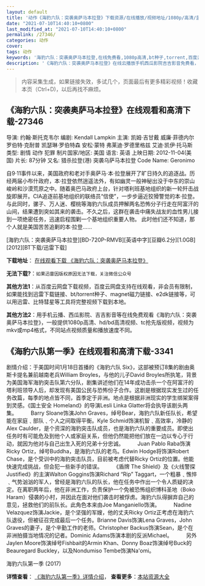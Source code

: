 ```yaml
---
layout: default
title: '动作《海豹六队：突袭奥萨马本拉登》下载资源/在线播放/视频地址/1080p/高清/蓝光'
date: "2021-07-10T14:40:10+0800"
last_modified_at: "2021-07-10T14:40:10+0800"
permalink: /27346/
categories: 动作
cover:
tags: 动作
keywords: '海豹六队：突袭奥萨马本拉登,在线免费看,1080p高清,bt种子,torrent,百度云盘,magnet,磁力链,迅雷下载资源'
description: '《海豹六队：突袭奥萨马本拉登》在线云播放手机西瓜影院吉吉影音免费看，1080p高清bd/hd未删减完整版和tc抢先枪版，mkv/mp4格式，附带bt/torrent种子、magnet/磁力链、百度云盘、网盘资源迅雷下载链接'
---
```


>内容采集生成，如果链接失效，多试几个，页面最后有更多精彩视频！收藏本页（Ctrl+D)，以后再找不麻烦。


## 《海豹六队：突袭奥萨马本拉登》在线观看和高清下载-27346

导演: 约翰·斯托克韦尔 编剧: Kendall Lampkin 主演: 凯姆·吉甘戴 威廉·菲德内尔 罗伯特·克耐普 凯瑟琳·罗伯特森 安松·蒙特 弗莱迪·罗德里格兹 艾迪·凯伊·托马斯 类型: 剧情 动作 犯罪 制片国家/地区: 美国 语言: 英语 上映日期: 2012-11-04(美国) 片长: 87分钟 又名: 猎杀拉登(港) 突袭乌萨马本拉登 Code Name: Geronimo

自9·11事件以来，美国政府和老对手奥萨马·本·拉登展开了旷日持久的追逐战。历经两届小布什政府，本·拉登依然逍遥法外，有如幽灵一般神秘出没于中东的崇山峻岭和沙漠荒原之中。随着奥巴马政府上台，针对塔利班基地组织的新一轮歼击战旋即展开。CIA追逐前基地组织的联络员“信使”，一步步逼近狡猾警觉的本·拉登。与此同时，骡子、万人迷、樱桃等海豹六队成员押解两名恐怖分子行走在阿富汗的山间，结果遭到突如其来的袭击。不久之后，这群在袭击中痛失战友的血性男儿接到一项绝密任务，迅速启程围剿一个基地组织重要人物。 此时他们还不知道，那个人就是美国苦苦追剿的本·拉登……


[海豹六队：突袭奥萨马本拉登][BD-720P-RMVB][英语中字][豆瓣6.2分][1.0GB][2012][BT下载/迅雷下载]

**下载地址**： [在线观看下载 《海豹六队：突袭奥萨马本拉登》](https://www.btdx8.com/torrent/seal_team_6_2012.html) 


**无法下载?**：`如果迅雷因版权原因无法下载，关注微信公众号 `

**其他方法1**：从百度云网盘下载视频，百度云网盘支持在线观看，非会员有限制，如果能找到迅雷下载链接、bt/torrent种子、magnet磁力链接、e2dk链接等，可以用迅雷、比特彗星等工具将完整视频下载到本地。

**其他方法2**：用手机云播、西瓜影院、吉吉影音等在线免费观看《海豹六队：突袭奥萨马本拉登》，一般提供1080p高清、hd/bd高清视频、tc抢先版视频，视频为mkv或mp4格式，不同站点视频质量和播放速度不同。


## 《海豹六队第一季》在线观看和高清下载-3341

剧情介绍：于美国时间1月18日首播的《海豹六队 Six》，这部被预订8集的剧由奥斯卡提名兼前越南老兵William Broyles，与他的儿子David Broyles所执笔，背景为美国海军海豹突击队第六分队，剧集讲述他们在14年成功击杀一个在阿富汗的塔利班领导人后，却发现有美国公民与恐怖份子合作。这剧是根据现实发生过的任务改篇，每季的地点皆不同，首季定于非洲。地点是根据非洲现实的学生绑架案得到灵感。《国土安全 Homeland》的导演Lesli Linka Glatter将会执导该剧头两集。  　　Barry Sloane饰演John Graves，绰号Bear，海豹六队新任队长，希望能在家庭﹑部队﹑个人之间取得平衡。Kyle Schmid饰演机智﹑高效率，冷静的Alex Caulder，是个资深的海豹突击队成员，也是海豹六队的重要成员。即使出任务时有可能危及到他个人或家庭关系，但他仍然能把他们放在一边以专心于行动，就因为他对与自己出生入死的兄弟十分忠诚。  　　Juan Pablo Raba饰演Ricky Ortiz，绰号Buddha，是海豹六队的老鸟。Edwin Hodge将饰演Robert Chase，是个受训中的海豹突击队员，目前被考虑代替Ricky Ortiz的位置。他能快速完成挑战，但会犯一些新手的错误。  　　《盾牌 The Shield》及《火线警探 Justified》的主演Walton Goggins饰演Richard “Rip” Taggart，一个粗暴﹑憔悴﹑气势汹汹的军人，曾经是海豹六队的队长，他在任务中作出一个令人质疑的决定。在离职两年后，他在非洲工作，负责保护一个免被恐怖组织博科圣地（Boko Haram）侵袭的小村，并因此在面对他们袭击时被俘虏。海豹六队得摒弃自己的意见，拯救他们的前队长。此角色本来由Joe Manganiello饰演。  　　Nadine Velazquez饰演Jackie，是个坚强的军嫂，他的丈夫Ricky Ortiz正考虑在海豹六队退役，但被征召完成最后一个任务。Brianne Davis饰演Lena Graves，John Graves的妻子，是个辛勤工作的老师。Christopher Backus饰演Sean，是个在非洲拍摄当地情况的记者。Dominic Adams饰演本剧的反派Michael。  　　另外Jaylen Moore饰演绰号Fishbait的Armin Khan、Donny Boaz饰演绰号Buck的Beauregard Buckley，以及Nondumiso Tembe饰演Na'omi。


海豹六队第一季 (2017)

**详情查看**： [《海豹六队第一季》详情介绍](/movie/3341/)， **查看更多**：[本站资源大全](/movie/t/all/)

